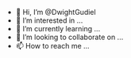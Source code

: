 - 👋 Hi, I’m @DwightGudiel
- 👀 I’m interested in ...
- 🌱 I’m currently learning ...
- 💞️ I’m looking to collaborate on ...
- 📫 How to reach me ...

<!---
DwightGudiel/DwightGudiel is a ✨ special ✨ repository because its `README.md` (this file) appears on your GitHub profile.
You can click the Preview link to take a look at your changes.
--->
